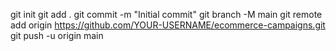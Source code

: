 git init
git add .
git commit -m "Initial commit"
git branch -M main
git remote add origin https://github.com/YOUR-USERNAME/ecommerce-campaigns.git
git push -u origin main
